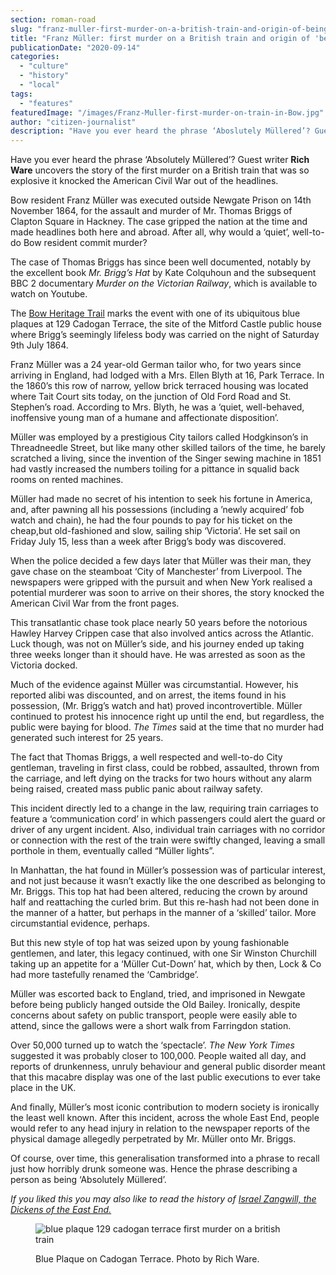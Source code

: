 ```yaml
---
section: roman-road
slug: "franz-muller-first-murder-on-a-british-train-and-origin-of-being-mullered"
title: "Franz Müller: first murder on a British train and origin of 'being Müllered'"
publicationDate: "2020-09-14"
categories: 
  - "culture"
  - "history"
  - "local"
tags: 
  - "features"
featuredImage: "/images/Franz-Muller-first-murder-on-train-in-Bow.jpg"
author: "citizen-journalist"
description: "Have you ever heard the phrase ‘Aboslutely Müllered’? Guest writer Rich Ware uncovers the story of the first murder on a British train that was so explosive it knocked the American Civil War out of the headlines."
---
```


Have you ever heard the phrase ‘Absolutely Müllered’? Guest writer **Rich Ware** uncovers the story of the first murder on a British train that was so explosive it knocked the American Civil War out of the headlines.

Bow resident Franz Müller was executed outside Newgate Prison on 14th November 1864, for the assault and murder of Mr. Thomas Briggs of Clapton Square in Hackney. The case gripped the nation at the time and made headlines both here and abroad. After all, why would a ‘quiet’, well-to-do Bow resident commit murder?

The case of Thomas Briggs has since been well documented, notably by the excellent book _Mr. Brigg’s Hat_ by Kate Colquhoun and the subsequent BBC 2 documentary _Murder on the Victorian Railway_, which is available to watch on Youtube.

The [Bow Heritage Trail](https://romanroadlondon.com/on-the-trail-of-the-bow-heritage-trail/) marks the event with one of its ubiquitous blue plaques at 129 Cadogan Terrace, the site of the Mitford Castle public house where Brigg’s seemingly lifeless body was carried on the night of Saturday 9th July 1864.

Franz Müller was a 24 year-old German tailor who, for two years since arriving in England, had lodged with a Mrs. Ellen Blyth at 16, Park Terrace. In the 1860’s this row of narrow, yellow brick terraced housing was located where Tait Court sits today, on the junction of Old Ford Road and St. Stephen’s road. According to Mrs. Blyth, he was a ‘quiet, well-behaved, inoffensive young man of a humane and affectionate disposition’.

Müller was employed by a prestigious City tailors called Hodgkinson’s in Threadneedle Street, but like many other skilled tailors of the time, he barely scratched a living, since the invention of the Singer sewing machine in 1851 had vastly increased the numbers toiling for a pittance in squalid back rooms on rented machines.

Müller had made no secret of his intention to seek his fortune in America, and, after pawning all his possessions (including a ’newly acquired’ fob watch and chain), he had the four pounds to pay for his ticket on the cheap,but old-fashioned and slow, sailing ship ‘Victoria’. He set sail on Friday July 15, less than a week after Brigg’s body was discovered.

When the police decided a few days later that Müller was their man, they gave chase on the steamboat ‘City of Manchester’ from Liverpool. The newspapers were gripped with the pursuit and when New York realised a potential murderer was soon to arrive on their shores, the story knocked the American Civil War from the front pages. 

This transatlantic chase took place nearly 50 years before the notorious Hawley Harvey Crippen case that also involved antics across the Atlantic. Luck though, was not on Müller’s side, and his journey ended up taking three weeks longer than it should have. He was arrested as soon as the Victoria docked.

Much of the evidence against Müller was circumstantial. However, his reported alibi was discounted, and on arrest, the items found in his possession, (Mr. Brigg’s watch and hat) proved incontrovertible. Müller continued to protest his innocence right up until the end, but regardless, the public were baying for blood. _The Times_ said at the time that no murder had generated such interest for 25 years.

The fact that Thomas Briggs, a well respected and well-to-do City gentleman, traveling in first class, could be robbed, assaulted, thrown from the carriage, and left dying on the tracks for two hours without any alarm being raised, created mass public panic about railway safety.

This incident directly led to a change in the law, requiring train carriages to feature a ‘communication cord’ in which passengers could alert the guard or driver of any urgent incident. Also, individual train carriages with no corridor or connection with the rest of the train were swiftly changed, leaving a small porthole in them, eventually called “Müller lights”.

In Manhattan, the hat found in Müller’s possession was of particular interest, and not just because it wasn’t exactly like the one described as belonging to Mr. Briggs. This top hat had been altered, reducing the crown by around half and reattaching the curled brim. But this re-hash had not been done in the manner of a hatter, but perhaps in the manner of a ‘skilled’ tailor. More circumstantial evidence, perhaps. 

But this new style of top hat was seized upon by young fashionable gentlemen, and later, this legacy continued, with one Sir Winston Churchill taking up an appetite for a ‘Müller Cut-Down’ hat, which by then, Lock & Co had more tastefully renamed the ‘Cambridge’.

Müller was escorted back to England, tried, and imprisoned in Newgate before being publicly hanged outside the Old Bailey. Ironically, despite concerns about safety on public transport, people were easily able to attend, since the gallows were a short walk from Farringdon station.

Over 50,000 turned up to watch the ‘spectacle’. _The New York Times_ suggested it was probably closer to 100,000. People waited all day, and reports of drunkenness, unruly behaviour and general public disorder meant that this macabre display was one of the last public executions to ever take place in the UK.

And finally, Müller’s most iconic contribution to modern society is ironically the least well known. After this incident, across the whole East End, people would refer to any head injury in relation to the newspaper reports of the physical damage allegedly perpetrated by Mr. Müller onto Mr. Briggs.

Of course, over time, this generalisation transformed into a phrase to recall just how horribly drunk someone was. Hence the phrase describing a person as being ‘Absolutely Müllered’.

_If you liked this you may also like to read the history of [Israel Zangwill, the Dickens of the East End.](https://romanroadlondon.com/east-end-writer-israel-zangwill-old-ford-road/)_

<figure>

![blue plaque 129 cadogan terrace first murder on a british train](/images/cadogan-terrace-cropped-1024x645.jpg)

<figcaption>

Blue Plaque on Cadogan Terrace. Photo by Rich Ware.

</figcaption>

</figure>
